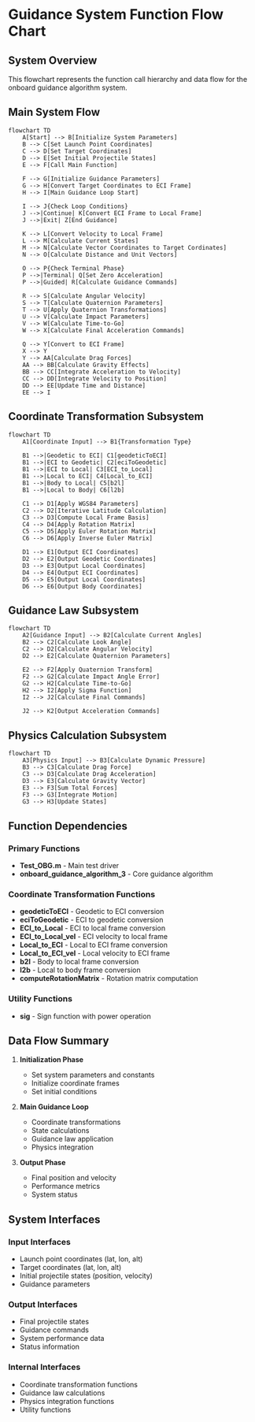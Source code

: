 # Guidance System Function Flow Chart

## System Overview

This flowchart represents the function call hierarchy and data flow for the onboard guidance algorithm system.

## Main System Flow

```mermaid
flowchart TD
    A[Start] --> B[Initialize System Parameters]
    B --> C[Set Launch Point Coordinates]
    C --> D[Set Target Coordinates]
    D --> E[Set Initial Projectile States]
    E --> F[Call Main Function]

    F --> G[Initialize Guidance Parameters]
    G --> H[Convert Target Coordinates to ECI Frame]
    H --> I[Main Guidance Loop Start]

    I --> J{Check Loop Conditions}
    J -->|Continue| K[Convert ECI Frame to Local Frame]
    J -->|Exit| Z[End Guidance]

    K --> L[Convert Velocity to Local Frame]
    L --> M[Calculate Current States]
    M --> N[Calculate Vector Coordinates to Target Cordinates]
    N --> O[Calculate Distance and Unit Vectors]

    O --> P{Check Terminal Phase}
    P -->|Terminal| Q[Set Zero Acceleration]
    P -->|Guided| R[Calculate Guidance Commands]

    R --> S[Calculate Angular Velocity]
    S --> T[Calculate Quaternion Parameters]
    T --> U[Apply Quaternion Transformations]
    U --> V[Calculate Impact Parameters]
    V --> W[Calculate Time-to-Go]
    W --> X[Calculate Final Acceleration Commands]

    Q --> Y[Convert to ECI Frame]
    X --> Y
    Y --> AA[Calculate Drag Forces]
    AA --> BB[Calculate Gravity Effects]
    BB --> CC[Integrate Acceleration to Velocity]
    CC --> DD[Integrate Velocity to Position]
    DD --> EE[Update Time and Distance]
    EE --> I
```

## Coordinate Transformation Subsystem

```mermaid
flowchart TD
    A1[Coordinate Input] --> B1{Transformation Type}

    B1 -->|Geodetic to ECI| C1[geodeticToECI]
    B1 -->|ECI to Geodetic| C2[eciToGeodetic]
    B1 -->|ECI to Local| C3[ECI_to_Local]
    B1 -->|Local to ECI| C4[Local_to_ECI]
    B1 -->|Body to Local| C5[b2l]
    B1 -->|Local to Body| C6[l2b]

    C1 --> D1[Apply WGS84 Parameters]
    C2 --> D2[Iterative Latitude Calculation]
    C3 --> D3[Compute Local Frame Basis]
    C4 --> D4[Apply Rotation Matrix]
    C5 --> D5[Apply Euler Rotation Matrix]
    C6 --> D6[Apply Inverse Euler Matrix]

    D1 --> E1[Output ECI Coordinates]
    D2 --> E2[Output Geodetic Coordinates]
    D3 --> E3[Output Local Coordinates]
    D4 --> E4[Output ECI Coordinates]
    D5 --> E5[Output Local Coordinates]
    D6 --> E6[Output Body Coordinates]
```

## Guidance Law Subsystem

```mermaid
flowchart TD
    A2[Guidance Input] --> B2[Calculate Current Angles]
    B2 --> C2[Calculate Look Angle]
    C2 --> D2[Calculate Angular Velocity]
    D2 --> E2[Calculate Quaternion Parameters]

    E2 --> F2[Apply Quaternion Transform]
    F2 --> G2[Calculate Impact Angle Error]
    G2 --> H2[Calculate Time-to-Go]
    H2 --> I2[Apply Sigma Function]
    I2 --> J2[Calculate Final Commands]

    J2 --> K2[Output Acceleration Commands]
```

## Physics Calculation Subsystem

```mermaid
flowchart TD
    A3[Physics Input] --> B3[Calculate Dynamic Pressure]
    B3 --> C3[Calculate Drag Force]
    C3 --> D3[Calculate Drag Acceleration]
    D3 --> E3[Calculate Gravity Vector]
    E3 --> F3[Sum Total Forces]
    F3 --> G3[Integrate Motion]
    G3 --> H3[Update States]
```

## Function Dependencies

### Primary Functions

- **Test_OBG.m** - Main test driver
- **onboard_guidance_algorithm_3** - Core guidance algorithm

### Coordinate Transformation Functions

- **geodeticToECI** - Geodetic to ECI conversion
- **eciToGeodetic** - ECI to geodetic conversion
- **ECI_to_Local** - ECI to local frame conversion
- **ECI_to_Local_vel** - ECI velocity to local frame
- **Local_to_ECI** - Local to ECI frame conversion
- **Local_to_ECI_vel** - Local velocity to ECI frame
- **b2l** - Body to local frame conversion
- **l2b** - Local to body frame conversion
- **computeRotationMatrix** - Rotation matrix computation

### Utility Functions

- **sig** - Sign function with power operation

## Data Flow Summary

1. **Initialization Phase**

   - Set system parameters and constants
   - Initialize coordinate frames
   - Set initial conditions

2. **Main Guidance Loop**

   - Coordinate transformations
   - State calculations
   - Guidance law application
   - Physics integration

3. **Output Phase**
   - Final position and velocity
   - Performance metrics
   - System status

## System Interfaces

### Input Interfaces

- Launch point coordinates (lat, lon, alt)
- Target coordinates (lat, lon, alt)
- Initial projectile states (position, velocity)
- Guidance parameters

### Output Interfaces

- Final projectile states
- Guidance commands
- System performance data
- Status information

### Internal Interfaces

- Coordinate transformation functions
- Guidance law calculations
- Physics integration functions
- Utility functions
